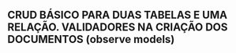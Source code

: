 ## CRUD BÁSICO PARA DUAS TABELAS E UMA RELAÇÃO. VALIDADORES NA CRIAÇÃO DOS DOCUMENTOS (observe models)